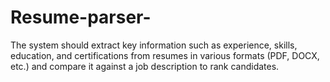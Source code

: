 # Resume-parser-
The system should extract key information such as experience, skills, education, and certifications from resumes in various formats (PDF, DOCX, etc.) and compare it against a job description to rank candidates.
